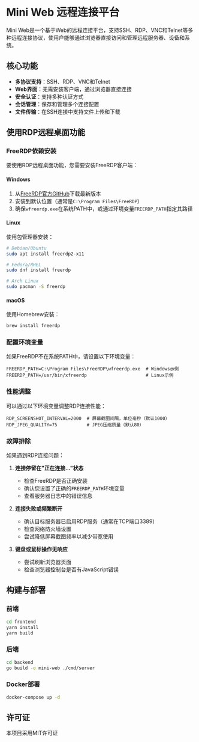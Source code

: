 # Mini Web 远程连接平台

Mini Web是一个基于Web的远程连接平台，支持SSH、RDP、VNC和Telnet等多种远程连接协议，使用户能够通过浏览器直接访问和管理远程服务器、设备和系统。

## 核心功能

- **多协议支持**：SSH、RDP、VNC和Telnet
- **Web界面**：无需安装客户端，通过浏览器直接连接
- **安全认证**：支持多种认证方式
- **会话管理**：保存和管理多个连接配置
- **文件传输**：在SSH连接中支持文件上传和下载

## 使用RDP远程桌面功能

### FreeRDP依赖安装

要使用RDP远程桌面功能，您需要安装FreeRDP客户端：

#### Windows

1. 从[FreeRDP官方GitHub](https://github.com/FreeRDP/FreeRDP/releases)下载最新版本
2. 安装到默认位置（通常是`C:\Program Files\FreeRDP`）
3. 确保`wfreerdp.exe`在系统PATH中，或通过环境变量`FREERDP_PATH`指定其路径

#### Linux

使用包管理器安装：

```bash
# Debian/Ubuntu
sudo apt install freerdp2-x11

# Fedora/RHEL
sudo dnf install freerdp

# Arch Linux
sudo pacman -S freerdp
```

#### macOS

使用Homebrew安装：

```bash
brew install freerdp
```

### 配置环境变量

如果FreeRDP不在系统PATH中，请设置以下环境变量：

```
FREERDP_PATH=C:\Program Files\FreeRDP\wfreerdp.exe  # Windows示例
FREERDP_PATH=/usr/bin/xfreerdp                      # Linux示例
```

### 性能调整

可以通过以下环境变量调整RDP连接性能：

```
RDP_SCREENSHOT_INTERVAL=2000  # 屏幕截图间隔，单位毫秒（默认1000）
RDP_JPEG_QUALITY=75           # JPEG压缩质量（默认80）
```

### 故障排除

如果遇到RDP连接问题：

1. **连接停留在"正在连接..."状态**
   - 检查FreeRDP是否正确安装
   - 确认您设置了正确的`FREERDP_PATH`环境变量
   - 查看服务器日志中的错误信息

2. **连接失败或频繁断开**
   - 确认目标服务器已启用RDP服务（通常在TCP端口3389）
   - 检查网络防火墙设置
   - 尝试降低屏幕截图频率以减少带宽使用

3. **键盘或鼠标操作无响应**
   - 尝试刷新浏览器页面
   - 检查浏览器控制台是否有JavaScript错误

## 构建与部署

### 前端

```bash
cd frontend
yarn install
yarn build
```

### 后端

```bash
cd backend
go build -o mini-web ./cmd/server
```

### Docker部署

```bash
docker-compose up -d
```

## 许可证

本项目采用MIT许可证